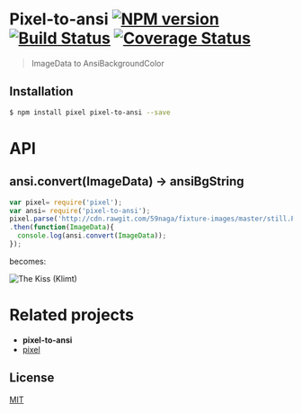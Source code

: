 # Pixel-to-ansi [![NPM version][npm-image]][npm] [![Build Status][travis-image]][travis] [![Coverage Status][coveralls-image]][coveralls]

> ImageData to AnsiBackgroundColor

## Installation
```bash
$ npm install pixel pixel-to-ansi --save
```
# API

## ansi.convert(ImageData) -> ansiBgString

```js
var pixel= require('pixel');
var ansi= require('pixel-to-ansi');
pixel.parse('http://cdn.rawgit.com/59naga/fixture-images/master/still.PNG')
.then(function(ImageData){
  console.log(ansi.convert(ImageData));
});
```

becomes: 

![The Kiss (Klimt)](https://cloud.githubusercontent.com/assets/1548478/8027166/ac8660f6-0dcc-11e5-831f-8315f95f8675.png)

# Related projects
* __pixel-to-ansi__
* [pixel](https://github.com/59naga/pixel/)

License
---
[MIT][License]

[License]: http://59naga.mit-license.org/

[npm-image]:https://img.shields.io/npm/v/pixel-to-ansi.svg?style=flat-square
[npm]: https://npmjs.org/package/pixel-to-ansi
[travis-image]: http://img.shields.io/travis/59naga/pixel-to-ansi.svg?style=flat-square
[travis]: https://travis-ci.org/59naga/pixel-to-ansi
[coveralls-image]: http://img.shields.io/coveralls/59naga/pixel-to-ansi.svg?style=flat-square
[coveralls]: https://coveralls.io/r/59naga/pixel-to-ansi?branch=master